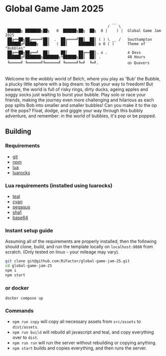 # Global Game Jam 2025
```
                                                __
                                              /    \   
 ██████╗ ███████╗██╗   0  ██████╗██╗  ██╗  0 |    ) |  Global Game Jam 2025
 ██╔══██╗██╔════╝██║  .  ██╔════╝██║  ██║ ( ) \ __ /   Southampton
 ██████╔╝█████╗  ██║   ( ██║     ███████║ o O ( )      Theme of "Bubbles"
 ██╔══██╗██╔══╝  ██║     ██║     ██╔══██║. o .         4 Devs
 ██████╔╝███████╗███████╗╚██████╗██║  ██║ .            48 Hours
 ╚═════╝ ╚══════╝╚══════╝ ╚═════╝╚═╝  ╚═╝.             ထ Quavers


```
Welcome to the wobbly world of Belch, where you play as 'Bub' the Bubble, a plucky little sphere with a big dream: to float your way to freedom! But beware, the world is full of risky rings, dirty ducks, ageing apples and soggy socks just waiting to burst your bubble.
Play solo or race your friends, making the journey even more challenging and hilarious as each pop splits Bob into smaller and smaller bubbles! Can you make it to the op of the pops?
Float, dodge, and giggle your way through this bubbly adventure, and remember: in the world of bubbles, it's pop or be popped.

## Building
### Requirements
- [git](https://git-scm.com/)
- [npm](https://www.npmjs.com/)
- [lua](https://www.lua.org/)
- [luarocks](https://luarocks.org/)

### Lua requirements (installed using luarocks)
- [teal](https://github.com/teal-language/tl)
- [cyan](https://github.com/teal-language/cyan)
- [pegasus](https://github.com/EvandroLG/pegasus.lua)
- [sha1](https://github.com/mpeterv/sha1)
- [base64](https://github.com/iskolbin/lbase64)

### Instant setup guide
Assuming all of the requirements are properly installed, then the following should clone, build, and run the template locally on `localhost:8080` from scratch.
(Only tested on linux - your mileage may vary).
```sh
git clone git@github.com:RiFactor/global-game-jam-25.git
cd global-game-jam-25
npm i
npm start
```

### or docker
```
docker compose up
```

### Commands
- `npm run copy` will copy all necessary assets from `src/assets` to `dist/assets`.
- `npm run build` will rebuild all javascript and teal, and copy everything over to `dist`.
- `npm run run` will run the server without rebuilding or copying anything.
- `npm start` builds and copies everything, and then runs the server.

